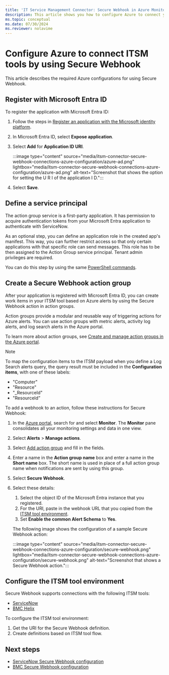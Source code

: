 ```yaml
---
title: 'IT Service Management Connector: Secure Webhook in Azure Monitor - Azure configurations'
description: This article shows you how to configure Azure to connect your ITSM products or services with Secure Webhook in Azure Monitor to centrally monitor and manage ITSM work items.
ms.topic: conceptual
ms.date: 07/30/2024
ms.reviewer: nolavime
---
```


# Configure Azure to connect ITSM tools by using Secure Webhook

This article describes the required Azure configurations for using Secure Webhook.

<a name='register-with-azure-active-directory'></a>

## Register with Microsoft Entra ID

To register the application with Microsoft Entra ID:

1. Follow the steps in [Register an application with the Microsoft identity platform](/azure/active-directory/develop/quickstart-register-app).
1. In Microsoft Entra ID, select **Expose application**.
1. Select **Add** for **Application ID URI**.

   :::image type="content" source="media/itsm-connector-secure-webhook-connections-azure-configuration/azure-ad.png" lightbox="media/itsm-connector-secure-webhook-connections-azure-configuration/azure-ad.png" alt-text="Screenshot that shows the option for setting the U R I of the application I D.":::
1. Select **Save**.

## Define a service principal

The action group service is a first-party application. It has permission to acquire authentication tokens from your Microsoft Entra application to authenticate with ServiceNow.

As an optional step, you can define an application role in the created app's manifest. This way, you can further restrict access so that only certain applications with that specific role can send messages. This role has to be then assigned to the Action Group service principal. Tenant admin privileges are required.

You can do this step by using the same [PowerShell commands](../alerts/action-groups.md#secure-webhook-powershell-script).

## Create a Secure Webhook action group

After your application is registered with Microsoft Entra ID, you can create work items in your ITSM tool based on Azure alerts by using the Secure Webhook action in action groups.

Action groups provide a modular and reusable way of triggering actions for Azure alerts. You can use action groups with metric alerts, activity log alerts, and log search alerts in the Azure portal.

To learn more about action groups, see [Create and manage action groups in the Azure portal](../alerts/action-groups.md).

> [!NOTE]
> To map the configuration items to the ITSM payload when you define a Log Search alerts query, the query result must be included in the **Configuration items**, with one of these labels:
> - "Computer"
> - "Resource"
> - "_ResourceId"
> - "ResourceId”

To add a webhook to an action, follow these instructions for Secure Webhook:

1. In the [Azure portal](https://portal.azure.com/), search for and select **Monitor**. The **Monitor** pane consolidates all your monitoring settings and data in one view.
1. Select **Alerts** > **Manage actions**.
1. Select [Add action group](../alerts/action-groups.md#create-an-action-group-in-the-azure-portal) and fill in the fields.
1. Enter a name in the **Action group name** box and enter a name in the **Short name** box. The short name is used in place of a full action group name when notifications are sent by using this group.
1. Select **Secure Webhook**.
1. Select these details:
   1. Select the object ID of the Microsoft Entra instance that you registered.
   1. For the URI, paste in the webhook URL that you copied from the [ITSM tool environment](#configure-the-itsm-tool-environment).
   1. Set **Enable the common Alert Schema** to **Yes**.

   The following image shows the configuration of a sample Secure Webhook action:

   :::image type="content" source="media/itsm-connector-secure-webhook-connections-azure-configuration/secure-webhook.png" lightbox="media/itsm-connector-secure-webhook-connections-azure-configuration/secure-webhook.png" alt-text="Screenshot that shows a Secure Webhook action.":::

## Configure the ITSM tool environment
Secure Webhook supports connections with the following ITSM tools:
 * [ServiceNow](./itsmc-secure-webhook-connections-servicenow.md)
 * [BMC Helix](./itsmc-secure-webhook-connections-bmc.md)

To configure the ITSM tool environment:

1. Get the URI for the Secure Webhook definition.
1. Create definitions based on ITSM tool flow.

## Next steps

* [ServiceNow Secure Webhook configuration](./itsmc-secure-webhook-connections-servicenow.md)
* [BMC Secure Webhook configuration](./itsmc-secure-webhook-connections-bmc.md)
